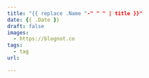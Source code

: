 ```yaml
---
title: "{{ replace .Name "-" " " | title }}"
date: {{ .Date }}
draft: false
images:
  - https://blognot.co
tags:
  - tag
url: 

---
```

 